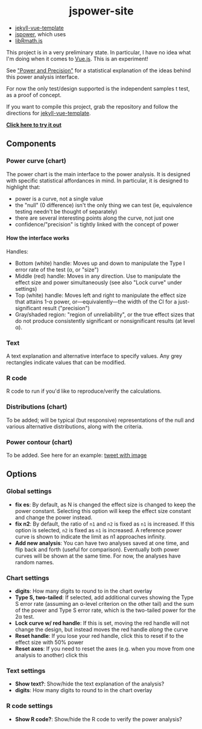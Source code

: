 
<h1 align="center">jspower-site</h1>

* [jekyll-vue-template](https://github.com/Splode/jekyll-vue-template)
* [jspower](https://github.com/richarddmorey/jspower), which uses
* [libRmath.js](https://github.com/R-js/libRmath.js)

This project is in a very preliminary state. In particular, I have no idea what I'm doing when it comes to [Vue.js](https://vuejs.org/). This is an experiment!

See ["Power and Precision"](https://medium.com/@richarddmorey/power-and-precision-47f644ddea5e?sk=20a7fd66048b5ead68050b791ebbf79b) for a statistical explanation of the ideas behind this power analysis interface.

For now the only test/design supported is the independent samples t test, as a proof of concept.

If you want to compile this project, grab the repository and follow the directions for [jekyll-vue-template](https://github.com/Splode/jekyll-vue-template). 

**[Click here to try it out](https://richarddmorey.github.io/jspower-site/)**

## Components

### Power curve (chart)


The power chart is the main interface to the power analysis. It is designed with specific statistical affordances in mind. In particular, it is designed to highlight that:

* power is a curve, not a single value
* the "null" (0 difference) isn't the only thing we can test (ie, equivalence testing needn't be thought of separately)
* there are several interesting points along the curve, not just one
* confidence/"precision" is tightly linked with the concept of power

#### How the interface works

Handles: 

* Bottom (white) handle: Moves up and down to manipulate the Type I error rate of the test (α, or "size")
* Middle (red) handle: Moves in any direction. Use to manipulate the effect size and power simultaneously (see also "Lock curve" under settings)
* Top (white) handle: Moves left and right to manipulate the effect size that attains 1-α power, or&mdash;equivalently&mdash;the width of the CI for a just-significant result ("precision")
* Gray/shaded region: "region of unreliability", or the true effect sizes that do not produce consistently significant or nonsignificant results (at level α).

### Text

A text explanation and alternative interface to specify values. Any grey rectangles indicate values that can be modified.

### R code

R code to run if you'd like to reproduce/verify the calculations.

### Distributions (chart)

To be added; will be typical (but responsive) representations of the null and various alternative distributions, along with the criteria.

### Power contour (chart)

To be added. See here for an example: [tweet with image](https://twitter.com/richarddmorey/status/1292019113481601024)


## Options

### Global settings

* **fix es**: By default, as N is changed the effect size is changed to keep the power constant. Selecting this option will keep the effect size constant and change the power instead.
* **fix n2**: By default, the ratio of `n1` and `n2` is fixed as `n1` is increased. If this option is selected, `n2` is fixed as `n1` is increased. A reference power curve is shown to indicate the limit as n1 approaches infinity.
* **Add new analysis**: You can have two analyses saved at one time, and flip back and forth (useful for comparison). Eventually both power curves will be shown at the same time. For now, the analyses have random names.


### Chart settings

* **digits**: How many digits to round to in the chart overlay
* **Type S, two-tailed**: If selected, add additional curves showing the Type S error rate (assuming an α-level criterion on the other tail) and the sum of the power and Type S error rate, which is the two-tailed power for the 2α test.
* **Lock curve w/ red handle**: If this is set, moving the red handle will not change the design, but instead moves the red handle *along* the curve
* **Reset handle**: If you lose your red handle, click this to reset if to the effect size with 50% power
* **Reset axes**: If you need to reset the axes (e.g. when you move from one analysis to another) click this

### Text settings

* **Show text?**: Show/hide the text explanation of the analysis? 
* **digits**: How many digits to round to in the chart overlay

### R code settings

* **Show R code?**: Show/hide the R code to verify the power analysis?

